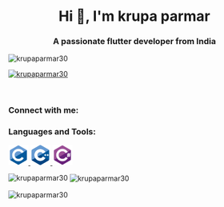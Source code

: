 <h1 align="center">Hi 👋, I'm krupa parmar</h1>
<h3 align="center">A passionate flutter developer from India</h3>

<p align="left"> <img src="https://komarev.com/ghpvc/?username=krupaparmar30&label=Profile%20views&color=0e75b6&style=flat" alt="krupaparmar30" /> </p>

<p align="left"> <a href="https://github.com/ryo-ma/github-profile-trophy"><img src="https://github-profile-trophy.vercel.app/?username=krupaparmar30" alt="krupaparmar30" /></a> </p>

<p align="left"> <a href="https://twitter.com/" target="blank"><img src="https://img.shields.io/twitter/follow/?logo=twitter&style=for-the-badge" alt="" /></a> </p>

<h3 align="left">Connect with me:</h3>
<p align="left">
</p>

<h3 align="left">Languages and Tools:</h3>
<p align="left"> <a href="https://www.cprogramming.com/" target="_blank" rel="noreferrer"> <img src="https://raw.githubusercontent.com/devicons/devicon/master/icons/c/c-original.svg" alt="c" width="40" height="40"/> </a> <a href="https://www.w3schools.com/cpp/" target="_blank" rel="noreferrer"> <img src="https://raw.githubusercontent.com/devicons/devicon/master/icons/cplusplus/cplusplus-original.svg" alt="cplusplus" width="40" height="40"/> </a> <a href="https://www.w3schools.com/cs/" target="_blank" rel="noreferrer"> <img src="https://raw.githubusercontent.com/devicons/devicon/master/icons/csharp/csharp-original.svg" alt="csharp" width="40" height="40"/> </a> </p>

<p><img align="left" src="https://github-readme-stats.vercel.app/api/top-langs?username=krupaparmar30&show_icons=true&locale=en&layout=compact" alt="krupaparmar30" /></p>

<p>&nbsp;<img align="center" src="https://github-readme-stats.vercel.app/api?username=krupaparmar30&show_icons=true&locale=en" alt="krupaparmar30" /></p>

<p><img align="center" src="https://github-readme-streak-stats.herokuapp.com/?user=krupaparmar30&" alt="krupaparmar30" /></p>
